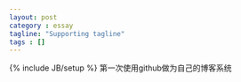 ```yaml
---
layout: post
category : essay
tagline: "Supporting tagline"
tags : []
---
```

{% include JB/setup %}
第一次使用github做为自己的博客系统
